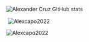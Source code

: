 ![Alexander Cruz GitHub stats](https://github-readme-stats.vercel.app/api?username=Alexcapo2022&theme=algolia&show_icons=true)
<p>&nbsp;<img align="center" src="https://github-readme-stats.vercel.app/api?username=Alexcapo2022&show_icons=true&locale=en" alt="Alexcapo2022" /></p>
<p><img align="left" src="https://github-readme-stats.vercel.app/api/top-langs?username=Alexcapo2022&show_icons=true&locale=en&layout=compact" alt="Alexcapo2022" /></p>

<p><img align="center" src="https://github-readme-streak-stats.herokuapp.com/?user=ACM2023&" alt="Alexcapo2022 /></p>
